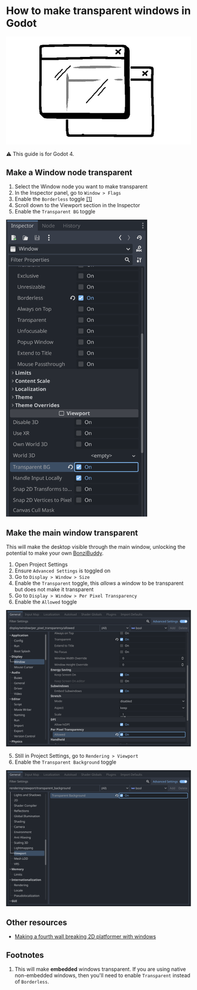 <!-- thumbnail: ./window_on_window.gif -->
<!-- twitterSocialImage: ./window_on_window.gif -->

# How to make transparent windows in Godot

![Illustration of a transparent window on top of another window](./window_on_window.gif)

⚠️ This guide is for Godot 4.

## Make a Window node transparent

1. Select the Window node you want to make transparent
2. In the Inspector panel, go to `Window > Flags`
3. Enable the `Borderless` toggle <a href="#footnote-1">[1]</a>
4. Scroll down to the Viewport section in the Inspector
5. Enable the `Transparent BG` toggle

<img src="./inspector_screenshot.png" width="385"/>

## Make the main window transparent

This will make the desktop visible through the main window, unlocking the potential to make your own [BonziBuddy](https://en.wikipedia.org/wiki/BonziBuddy).

1. Open Project Settings
2. Ensure `Advanced Settings` is toggled on
3. Go to `Display > Window > Size`
4. Enable the `Transparent` toggle, this _allows_ a window to be transparent but does not make it transparent
5. Go to `Display > Window > Per Pixel Transparency`
6. Enable the `Allowed` toggle

![](./sub_pixel_transparent_screenshot.png)

5. Still in Project Settings, go to `Rendering > Viewport`
6. Enable the `Transparent Background` toggle

![](./transparent_background_screenshot.png)

## Other resources

- [Making a fourth wall breaking 2D platformer with windows](https://github.com/geegaz/Multiple-Windows-tutorial#part-1---using-godot-4s-window)

## Footnotes

<ol>
  <li id="footnote-1">
    This will make <strong>embedded</strong> windows transparent. If you are using native non-embedded windows, then you'll need to enable <code>Transparent</code> instead of <code>Borderless</code>.
  </li>
</ol>

<script>
  const FOOTNOTE_BUBBLE_WIDTH = 430;

  const footnoteLinks = Array.from(document.querySelectorAll('a[href^="#footnote-"]'))
  const footnotes = Array.from(document.querySelectorAll('li[id^="#footnote-"]'));

  const closeFootnoteBubble = (event) => {
    const target = event.target;
    if (target && target.hasAttribute('href') && target.getAttribute('href').includes('#footnote-')) {
      return
    }

    const existingBubble = document.querySelector('.footnote-bubble');

    if (existingBubble) {
      document.body.removeChild(existingBubble);
    }

    document.body.removeEventListener('click', closeFootnoteBubble);
  }

  const handleFootnoteLinkClick = (event) => {
    if (document.body.offsetWidth < 500) {
      return;
    }

    event.preventDefault();

    const target = event.currentTarget
    const id = target.getAttribute('href');

    // Nice, the `href` includes a hash, so it just works as a ID selector.
    const footnote = document.querySelector(id);

    if (!footnote) {
      return;
    }

    const existingBubble = document.querySelector('.footnote-bubble');

    if (existingBubble) {
      document.body.removeChild(existingBubble);

      const existingBubbleId = existingBubble.getAttribute('data-footnote-id');

      // Toggle the bubble on and off if clicking the same footnote.
      if (existingBubbleId === id) {
        return
      }
    }

    const bubble = document.createElement('div');

    bubble.setAttribute('class', 'footnote-bubble');
    bubble.setAttribute('data-footnote-id', id)

    bubble.innerHTML = footnote.innerHTML

    bubble.style.position = "absolute"
    bubble.style.width = FOOTNOTE_BUBBLE_WIDTH;
    bubble.style.top = target.offsetTop + 50;
    bubble.style.left = target.offsetLeft - (FOOTNOTE_BUBBLE_WIDTH / 2);
    bubble.style.background = 'black';
    bubble.style.color = 'white';
    bubble.style.padding = 20;
    bubble.style.borderRadius = '30px';
    bubble.style.lineHeight = 1.3
    bubble.style.fontFamily = "inherit";

    document.body.appendChild(bubble);

    document.body.addEventListener('click', closeFootnoteBubble);
  };

  for (const link of footnoteLinks) {
    link.addEventListener('click', handleFootnoteLinkClick)
  }
</script>
